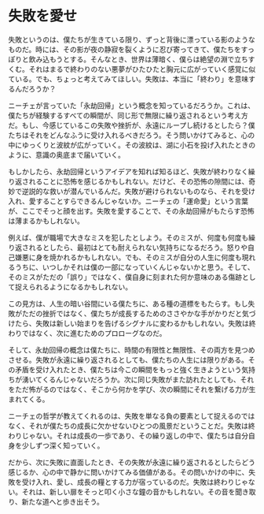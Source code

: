 # 失敗を愛せ

失敗というのは、僕たちが生きている限り、ずっと背後に漂っている影のようなものだ。時には、その影が夜の静寂を裂くように忍び寄ってきて、僕たちをすっぽりと飲み込もうとする。そんなとき、世界は薄暗く、僕らは絶望の淵で立ちすくむ。それはまるで終わりのない悪夢がひたひたと胸元に広がっていく感覚に似ている。でも、ちょっと考えてみてほしい。失敗は、本当に「終わり」を意味するんだろうか？

ニーチェが言っていた「永劫回帰」という概念を知っているだろうか。これは、僕たちが経験するすべての瞬間が、同じ形で無限に繰り返されるという考え方だ。もし、今感じているこの失敗や挫折が、永遠にループし続けるとしたら？僕たちはそれをどんなふうに受け入れるべきだろう。そう問いかけてみると、心の中にゆっくりと波紋が広がっていく。その波紋は、湖に小石を投げ入れたときのように、意識の奥底まで届いていく。

もしかしたら、永劫回帰というアイデアを知れば知るほど、失敗が終わりなく繰り返されることに恐怖を感じるかもしれない。だけど、その恐怖の隙間には、奇妙で逆説的な救いが潜んでいるんだ。失敗が避けられないものなら、それを受け入れ、愛することすらできるんじゃないか。ニーチェの「運命愛」という言葉が、ここでそっと顔を出す。失敗を愛することで、その永劫回帰がもたらす恐怖は薄まるかもしれない。

例えば、僕が職場で大きなミスを犯したとしよう。そのミスが、何度も何度も繰り返されるとしたら、最初はとても耐えられない気持ちになるだろう。怒りや自己嫌悪に身を焼かれるかもしれない。でも、そのミスが自分の人生に何度も現れるうちに、いつしかそれは僕の一部になっていくんじゃないかと思う。そして、そのミスがただの「誤り」ではなく、僕自身に刻まれた何か意味のある傷跡として捉えられるようになるかもしれない。

この見方は、人生の暗い谷間にいる僕たちに、ある種の道標をもたらす。もし失敗がただの挫折ではなく、僕たちが成長するためのささやかな手がかりだと気づけたら、失敗は新しい始まりを告げるシグナルに変わるかもしれない。失敗は終わりではなく、次に進むためのプロローグなのだ。

そして、永劫回帰の概念は僕たちに、時間の有限性と無限性、その両方を見つめさせる。失敗が永遠に繰り返されるとしても、僕たちの人生には限りがある。その矛盾を受け入れたとき、僕たちは今この瞬間をもっと強く生きようという気持ちが湧いてくるんじゃないだろうか。次に同じ失敗がまた訪れたとしても、それをただ怖がるのではなく、そこから何かを学び、次の瞬間にそれを繋げる力が生まれてくる。

ニーチェの哲学が教えてくれるのは、失敗を単なる負の要素として捉えるのではなく、それが僕たちの成長に欠かせないひとつの風景だということだ。失敗は終わりじゃない。それは成長の一歩であり、その繰り返しの中で、僕たちは自分自身を少しずつ深く知っていく。

だから、次に失敗に直面したとき、その失敗が永遠に繰り返されるとしたらどう感じるか、心の中で静かに問いかけてみる価値がある。その問いかけの中に、失敗を受け入れ、愛し、成長の糧とする力が宿っているのだ。失敗は終わりじゃない。それは、新しい扉をそっと叩く小さな鐘の音かもしれない。その音を聞き取り、新たな道へと歩き出そう。